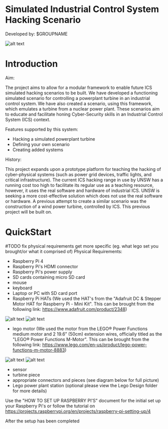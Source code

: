 # Simulated Industrial Control System Hacking Scenario

Developed by: $GROUPNAME

![alt text](https://github.com/Jordan-z5214614/IT-Project-GROUPNAME/blob/master/Images%20of%20the%20Parts%20for%20the%20Project/Logo_Design.png)

# Introduction

Aim:

The project aims to allow for a modular framework to enable future ICS simulated hacking scenarios to be built. We have developed a functioning simulated scenario for controlling a powerplant turbine in an industrial control system. We have also created a scenario, using this framework, which emulates a turbine from a nuclear power plant. These scenarios aim to educate and facilitate honing Cyber-Security skills in an Industrial Control System (ICS) context. 

Features supported by this system:
- Hacking a simulated powerplant turbine
- Defining your own scenario
- Creating added systems

History:

This project expands upon a prototype platform for teaching the hacking of cyber-physical systems (such as power grid devices, traffic lights, and critical infrastructure). The current ICS hacking range in use by UNSW has a running cost too high to facilitate its regular use as a teaching resource, however, it uses the real software and hardware of industrial ICS. UNSW is seeking a more cost-effective solution which does not use the real software or hardware. A previous attempt to create a similar scenario was the construction of a wind power turbine, controlled by ICS. This previous project will be built on. 


# QuickStart


#TODO fix physical requirements get more specific (eg. what lego set you brought/or what it comprised of)
 Physical Requirements:
 - Raspberry Pi 4 
 - Raspberry Pi's HDMI connector
 - Raspberry Pi's power supply
 - SD cards containing micro SD card
 - mouse 
 - keyboard
 - Laptop or PC with SD card port
 - Raspberry Pi HATs
(We used the HAT's from the "Adafruit DC & Stepper Motor HAT for Raspberry Pi - Mini Kit". This can be brought from the following link: https://www.adafruit.com/product/2348)

![alt text](https://github.com/Jordan-z5214614/IT-Project-GROUPNAME/blob/master/Images%20of%20the%20Parts%20for%20the%20Project/Raspberry-Pi-Hat.jpg)
![alt text](https://github.com/Jordan-z5214614/IT-Project-GROUPNAME/blob/master/Images%20of%20the%20Parts%20for%20the%20Project/Raspberry-Pi-Hat-in-Use.jpg)

 - lego motor 
(We used the motor from the LEGO® Power Functions medium motor and 2 19.6” (50cm) extension wires, officially titled as the "LEGO® Power Functions M-Motor". This can be brought from the following link: https://www.lego.com/en-us/product/lego-power-functions-m-motor-8883)

![alt text](https://github.com/Jordan-z5214614/IT-Project-GROUPNAME/blob/master/Images%20of%20the%20Parts%20for%20the%20Project/Lego-Motor.jpg)
![alt text](https://github.com/Jordan-z5214614/IT-Project-GROUPNAME/blob/master/Images%20of%20the%20Parts%20for%20the%20Project/Lego-Motor-in-Use.jpg)

 - sensor
 - turbine piece
 - appropriate connectors and pieces (see diagram below for full picture)
 - Lego power plant station (optional please view the Lego Design folder for more details)
 
 
 
Use the "HOW TO SET UP RASPBERRY PI'S" document for the initial set up your Raspberry Pi's or follow the tutorial on https://projects.raspberrypi.org/en/projects/raspberry-pi-setting-up/4 
 
After the setup has been completed
